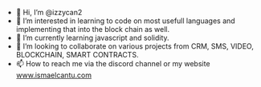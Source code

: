 - 👋 Hi, I’m @izzycan2
- 👀 I’m interested in learning to code on most usefull languages and implementing that into the block chain as well. 
- 🌱 I’m currently learning javascript and solidity.  
- 💞️ I’m looking to collaborate on various projects from CRM, SMS, VIDEO, BLOCKCHAIN, SMART CONTRACTS. 
- 📫 How to reach me via the discord channel or my website www.ismaelcantu.com

<!---
izzycan2/izzycan2 is a ✨ special ✨ repository because its `README.md` (this file) appears on your GitHub profile.
You can click the Preview link to take a look at your changes.
--->
